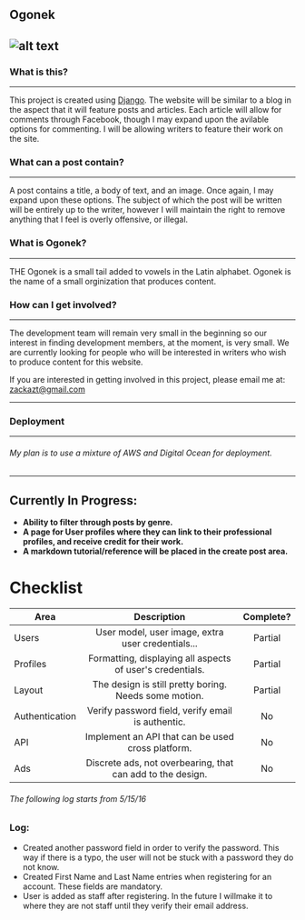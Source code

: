 Ogonek
---
![alt text](http://i.imgur.com/NhpxtJo.png "Ogonek")
---

### What is this?
---
This project is created using [Django](https://www.djangoproject.com/). The website will be similar to a blog in the aspect that it will feature posts and articles.  Each article will allow for comments through Facebook, though I may expand upon the avilable options for commenting.  I will be allowing writers to feature their work on the site.  

### What can a post contain?
---
A post contains a title, a body of text, and an image.  Once again, I may expand upon these options.  The subject of which the post will be written will be entirely up to the writer, however I will maintain the right to remove anything that I feel is overly offensive, or illegal.

### What is Ogonek?
---
THE Ogonek is a small tail added to vowels in the Latin alphabet.  Ogonek is the name of a small orginization that produces content.

### How can I get involved?
---
The development team will remain very small in the beginning so our interest in finding development members, at the moment, is very small.  We are currently looking for people who will be interested in writers who wish to produce content for this website.

If you are interested in getting involved in this project, please email me at: zackazt@gmail.com

---
### Deployment
---
###### My plan is to use a mixture of AWS and Digital Ocean for deployment. 
---
## Currently In Progress:
* **Ability to filter through posts by genre.**
* **A page for User profiles where they can link to their professional profiles, and receive credit for their work.**
* **A markdown tutorial/reference will be placed in the create post area.**

# Checklist

| Area                    | Description                                                | Complete? |
|-------------------------|:----------------------------------------------------------:|:---------:|
| Users                   | User model, user image, extra user credentials...          | Partial   |
| Profiles                | Formatting, displaying all aspects of user's credentials.  | Partial   |
| Layout                  | The design is still pretty boring.  Needs some motion.     | Partial   |
| Authentication          | Verify password field, verify email is authentic.          | No        |
| API                     | Implement an API that can be used cross platform.          | No        |
| Ads                     | Discrete ads, not overbearing, that can add to the design. | No        |


###### The following log starts from 5/15/16
### Log:
* Created another password field in order to verify the password.  This way if there is a typo, the user will not be stuck with a password they do not know.
* Created First Name and Last Name entries when registering for an account.  These fields are mandatory.
* User is added as staff after registering. In the future I willmake it to where they are not staff until they verify their email address.





